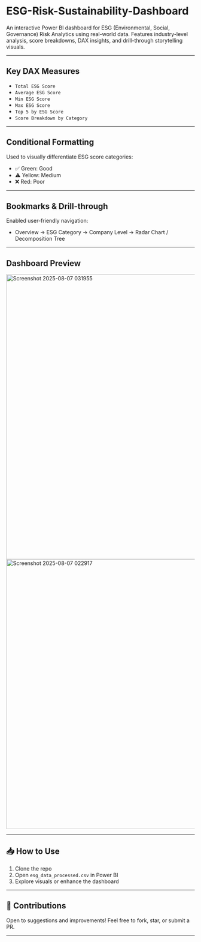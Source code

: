 # ESG-Risk-Sustainability-Dashboard
An interactive Power BI dashboard for ESG (Environmental, Social, Governance) Risk Analytics using real-world data. Features industry-level analysis, score breakdowns, DAX insights, and drill-through storytelling visuals.

---

## Key DAX Measures

- `Total ESG Score`
- `Average ESG Score`
- `Min ESG Score`
- `Max ESG Score`
- `Top 5 by ESG Score`
- `Score Breakdown by Category`

---

## Conditional Formatting

Used to visually differentiate ESG score categories:
- ✅ Green: Good
- ⚠️ Yellow: Medium
- ❌ Red: Poor

---

## Bookmarks & Drill-through

Enabled user-friendly navigation:
- Overview → ESG Category → Company Level → Radar Chart / Decomposition Tree

---

## Dashboard Preview

<img width="1354" height="759" alt="Screenshot 2025-08-07 031955" src="https://github.com/user-attachments/assets/329f86e3-d739-404b-a1c2-01354cb70c4f" />


<img width="1262" height="719" alt="Screenshot 2025-08-07 022917" src="https://github.com/user-attachments/assets/68721d27-56ba-4703-8b26-8eec3cfafce8" />

---

## 📥 How to Use

1. Clone the repo
2. Open `esg_data_processed.csv` in Power BI
3. Explore visuals or enhance the dashboard

---

## 🙌 Contributions

Open to suggestions and improvements! Feel free to fork, star, or submit a PR.

---

